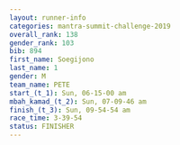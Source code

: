 ```yaml
---
layout: runner-info 
categories: mantra-summit-challenge-2019 
overall_rank: 138
gender_rank: 103
bib: 894
first_name: Soegijono
last_name: 1
gender: M
team_name: PETE
start_(t_1): Sun, 06-15-00 am
mbah_kamad_(t_2): Sun, 07-09-46 am
finish_(t_3): Sun, 09-54-54 am
race_time: 3-39-54
status: FINISHER
---
```

